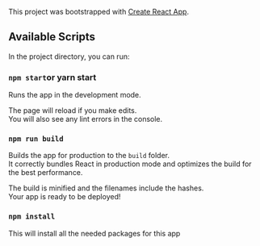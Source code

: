 This project was bootstrapped with [Create React App](https://github.com/facebook/create-react-app).

## Available Scripts

In the project directory, you can run:

### `npm start`or yarn start

Runs the app in the development mode.<br>


The page will reload if you make edits.<br>
You will also see any lint errors in the console.



### `npm run build`

Builds the app for production to the `build` folder.<br>
It correctly bundles React in production mode and optimizes the build for the best performance.

The build is minified and the filenames include the hashes.<br>
Your app is ready to be deployed!

### `npm install`

This will install all the needed packages for this app


